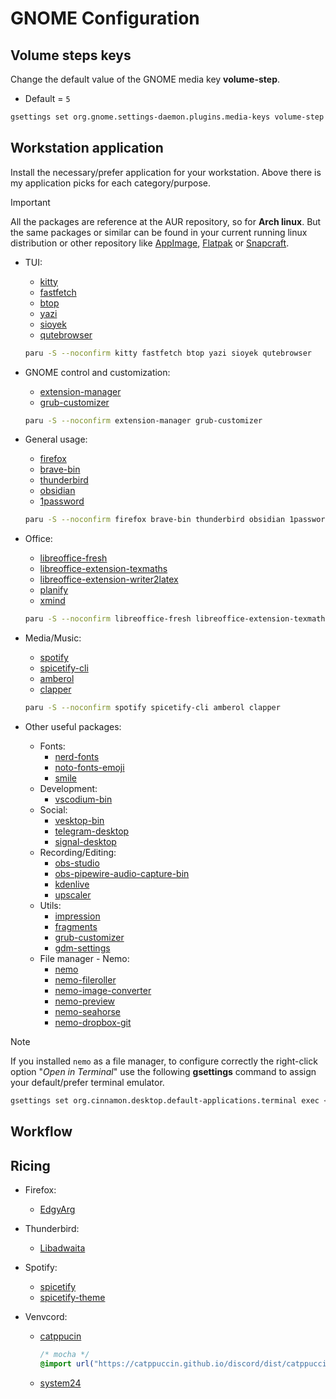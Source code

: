 # GNOME Configuration

## Volume steps keys

Change the default value of the GNOME media key **volume-step**.

- Default = `5`

``` bash
gsettings set org.gnome.settings-daemon.plugins.media-keys volume-step 2
```

## Workstation application

Install the necessary/prefer application for your workstation. Above there is my application picks for each category/purpose.

> [!IMPORTANT]
> All the packages are reference at the AUR repository, so for **Arch linux**. But the same packages or similar can be found in your current running linux distribution or other repository like [AppImage](https://appimage.org/), [Flatpak](https://flatpak.org/) or [Snapcraft](https://snapcraft.io/).

- TUI:
  - [kitty](https://archlinux.org/packages/extra/x86_64/kitty/)
  - [fastfetch](https://archlinux.org/packages/extra/x86_64/fastfetch/)
  - [btop](https://archlinux.org/packages/extra-staging/x86_64/btop/)
  - [yazi](https://archlinux.org/packages/extra/x86_64/yazi/)
  - [sioyek](https://aur.archlinux.org/packages/sioyek)
  - [qutebrowser](https://archlinux.org/packages/extra/any/qutebrowser/)
  
  ``` bash
  paru -S --noconfirm kitty fastfetch btop yazi sioyek qutebrowser
  ```

- GNOME control and customization:
  - [extension-manager](https://aur.archlinux.org/packages/extension-manager)
  - [grub-customizer](https://archlinux.org/packages/extra/x86_64/grub-customizer/)

  ``` bash
  paru -S --noconfirm extension-manager grub-customizer
  ```

- General usage:
  - [firefox](https://archlinux.org/packages/extra/x86_64/firefox/)
  - [brave-bin](https://aur.archlinux.org/packages/brave-bin)
  - [thunderbird](https://archlinux.org/packages/extra/x86_64/thunderbird/)
  - [obsidian](https://archlinux.org/packages/extra/x86_64/obsidian/)
  - [1password](https://aur.archlinux.org/packages/1password)
  
  ``` bash
  paru -S --noconfirm firefox brave-bin thunderbird obsidian 1password
  ```

- Office:
  - [libreoffice-fresh](https://archlinux.org/packages/extra/x86_64/libreoffice-fresh/)
  - [libreoffice-extension-texmaths](https://archlinux.org/packages/extra/any/libreoffice-extension-texmaths/)
  - [libreoffice-extension-writer2latex](https://archlinux.org/packages/extra/any/libreoffice-extension-writer2latex/)
  - [planify](https://aur.archlinux.org/packages/planify)
  - [xmind](https://aur.archlinux.org/packages/xmind)
  
  ``` bash
  paru -S --noconfirm libreoffice-fresh libreoffice-extension-texmaths libreoffice-extension-writer2latex planify xmind
  ```

- Media/Music:
  - [spotify](https://aur.archlinux.org/packages/spotify)
  - [spicetify-cli](https://aur.archlinux.org/packages/spicetify-cli)
  - [amberol](https://aur.archlinux.org/packages/amberol)
  - [clapper](https://archlinux.org/packages/extra-testing/x86_64/clapper/)
  
  ``` bash
  paru -S --noconfirm spotify spicetify-cli amberol clapper
  ```

- Other useful packages:
  - Fonts:
    - [nerd-fonts](https://archlinux.org/groups/x86_64/nerd-fonts/)
    - [noto-fonts-emoji](https://archlinux.org/packages/extra/any/noto-fonts-emoji/)
    - [smile](https://aur.archlinux.org/packages/smile)
  - Development:
    - [vscodium-bin](https://aur.archlinux.org/packages/vscodium-bin)
  - Social:
    - [vesktop-bin](https://aur.archlinux.org/packages/vesktop-bin)
    - [telegram-desktop](https://archlinux.org/packages/extra/x86_64/telegram-desktop/)
    - [signal-desktop](https://archlinux.org/packages/extra/x86_64/signal-desktop/)
  - Recording/Editing:
    - [obs-studio](https://archlinux.org/packages/extra/x86_64/obs-studio/)
    - [obs-pipewire-audio-capture-bin](https://aur.archlinux.org/packages/obs-pipewire-audio-capture-bin)
    - [kdenlive](https://archlinux.org/packages/extra/x86_64/kdenlive/)
    - [upscaler](https://aur.archlinux.org/packages/upscaler)
  - Utils:
    - [impression](https://aur.archlinux.org/packages/impression)
    - [fragments](https://archlinux.org/packages/extra/x86_64/fragments/)
    - [grub-customizer](https://archlinux.org/packages/extra/x86_64/grub-customizer/)
    - [gdm-settings](https://aur.archlinux.org/packages/gdm-settings)
  - File manager - Nemo:
    - [nemo](https://archlinux.org/packages/extra/x86_64/nemo/)
    - [nemo-fileroller](https://archlinux.org/packages/extra/x86_64/nemo-fileroller/)
    - [nemo-image-converter](https://archlinux.org/packages/extra/x86_64/nemo-image-converter/)
    - [nemo-preview](https://archlinux.org/packages/extra/x86_64/nemo-preview/)
    - [nemo-seahorse](https://archlinux.org/packages/extra/x86_64/nemo-seahorse/)
    - [nemo-dropbox-git](https://aur.archlinux.org/packages/nemo-dropbox-git)

> [!NOTE]
> If you installed `nemo` as a file manager, to configure correctly the right-click option "*Open in Terminal*"  use the following **gsettings** command to assign your default/prefer terminal emulator.

``` bash
gsettings set org.cinnamon.desktop.default-applications.terminal exec <terminal>
```

## Workflow

## Ricing

- Firefox:
  - [EdgyArg](https://github.com/artsyfriedchicken/EdgyArc-fr)

- Thunderbird:
  - [Libadwaita](https://github.com/rafaelmardojai/thunderbird-gnome-theme)

- Spotify:
  - [spicetify](https://spicetify.app/docs/advanced-usage/installation/#note-for-linux-users)
  - [spicetify-theme](https://github.com/spicetify/spicetify-themes)

- Venvcord:
  - [catppucin](https://github.com/catppuccin/discord)

    ``` css
    /* mocha */
    @import url("https://catppuccin.github.io/discord/dist/catppuccin-mocha.theme.css");
    ```

  - [system24](https://github.com/refact0r/system24)

